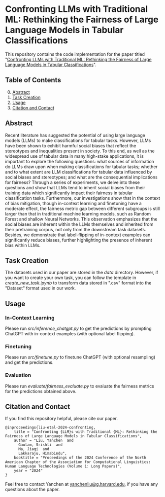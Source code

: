 
# Confronting LLMs with Traditional ML: Rethinking the Fairness of Large Language Models in Tabular Classifications

This repository contains the code implementation for the paper titled "[Confronting LLMs with Traditional ML: Rethinking the Fairness of Large Language Models in Tabular Classifications]([https://arxiv.org/abs/2305.13406](https://arxiv.org/abs/2310.14607))". 

## Table of Contents

0. [Abstract](#abstract)
1. [Task Creation](#taskcreation)
2. [Usage](#usage)
3. [Citation and Contact](#citation-and-contact)

## Abstract
Recent literature has suggested the potential of using large language models (LLMs) to make classifications for tabular tasks. However, LLMs have been shown to exhibit harmful social biases that reflect the stereotypes and inequalities present in society. To this end, as well as the widespread use of tabular data in many high-stake applications, it is important to explore the following questions: what sources of information do LLMs draw upon when making classifications for tabular tasks; whether and to what extent are LLM classifications for tabular data influenced by social biases and stereotypes; and what are the consequential implications for fairness?
Through a series of experiments, we delve into these questions and show that LLMs tend to inherit social biases from their training data which significantly impact their fairness in tabular classification tasks. Furthermore, our investigations show that in the context of bias mitigation, though in-context learning and finetuning have a moderate effect, the fairness metric gap between different subgroups is still larger than that in traditional machine learning models, such as Random Forest and shallow Neural Networks. This observation emphasizes that the social biases are inherent within the LLMs themselves and inherited from their pretraining corpus, not only from the downstream task datasets. Besides, we demonstrate that label-flipping of in-context examples can significantly reduce biases, further highlighting the presence of inherent bias within LLMs.

## Task Creation
The datasets used in our paper are stored in the *data* directory. However, if you want to create your own task, you can follow the template in *create_new_task.ipynb* to transform data stored in ".csv" format into the "Dataset" format used in our work.

## Usage
### In-Context Learning
Please run *src/inference_chatgpt.py* to get the predictions by prompting ChatGPT with in-context examples (with optional label flipping).

### Finetuning
Please run  *src/finetune.py* to finetune ChatGPT (with optional resampling) and get the predictions.

### Evaluation
Please run  *evaluate/fairness_evaluate.py* to evaluate the fairness metrics for the predictions obtained above.
 
## Citation and Contact

If you find this repository helpful, please cite our paper.

```
@inproceedings{liu-etal-2024-confronting,
    title = "Confronting {LLM}s with Traditional {ML}: Rethinking the Fairness of Large Language Models in Tabular Classifications",
    author = "Liu, Yanchen  and
      Gautam, Srishti  and
      Ma, Jiaqi  and
      Lakkaraju, Himabindu",
    booktitle = "Proceedings of the 2024 Conference of the North American Chapter of the Association for Computational Linguistics: Human Language Technologies (Volume 1: Long Papers)",
    year = "2024"
}
```

Feel free to contact Yanchen at yanchenliu@g.harvard.edu, if you have any questions about the paper.



